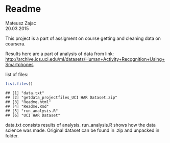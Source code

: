 # Readme
Mateusz Zajac  
20.03.2015  

This project is a part of assigment on course getting and cleaning data on coursera.

Results here are a part of analysis of data from link: http://archive.ics.uci.edu/ml/datasets/Human+Activity+Recognition+Using+Smartphones

list of files:

```r
list.files()
```

```
## [1] "data.txt"                                
## [2] "getdata_projectfiles_UCI HAR Dataset.zip"
## [3] "Readme.html"                             
## [4] "Readme.Rmd"                              
## [5] "run_analysis.R"                          
## [6] "UCI HAR Dataset"
```

data.txt consists results of analysis.
run_analysis.R shows how the data science was made.
Original dataset can be found in .zip and unpacked in folder.
